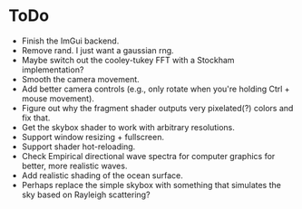 # ToDo

- Finish the ImGui backend.
- Remove rand. I just want a gaussian rng.
- Maybe switch out the cooley-tukey FFT with a Stockham implementation?
- Smooth the camera movement.
- Add better camera controls (e.g., only rotate when you're holding Ctrl + mouse movement).
- Figure out why the fragment shader outputs very pixelated(?) colors and fix that.
- Get the skybox shader to work with arbitrary resolutions.
- Support window resizing + fullscreen.
- Support shader hot-reloading.
- Check Empirical directional wave spectra for computer graphics for better, more realistic waves.
- Add realistic shading of the ocean surface.
- Perhaps replace the simple skybox with something that simulates the sky based on Rayleigh scattering?